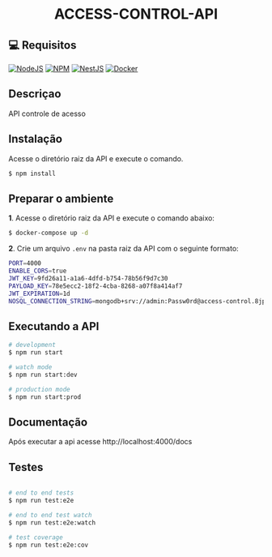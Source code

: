 <h1 align="center">ACCESS-CONTROL-API</h1>

## :computer: Requisitos

[![NodeJS](https://img.shields.io/badge/node.js-%2343853D.svg?style=for-the-badge&logo=node.js&logoColor=white)]((https://nodejs.org/en//))
[![NPM](https://img.shields.io/badge/NPM-%23000000.svg?style=for-the-badge&logo=npm&logoColor=white)](https://www.npmjs.com/)
[![NestJS](https://img.shields.io/badge/nestjs-%23E0234E.svg?style=for-the-badge&logo=nestjs&logoColor=white)](https://nestjs.com/)
[![Docker](https://img.shields.io/badge/docker-%230db7ed.svg?style=for-the-badge&logo=docker&logoColor=white)](https://docs.docker.com/compose/install/#install-compose)

## Descriçao

API controle de acesso

## Instalação

Acesse o diretório raiz da API e execute o comando.

```bash
$ npm install
```

## Preparar o ambiente

**1**. Acesse o diretório raiz da API e execute o comando abaixo:

``` sh
$ docker-compose up -d
```

**2**. Crie um arquivo `.env` na pasta raiz da API com o seguinte formato:

``` sh
PORT=4000
ENABLE_CORS=true
JWT_KEY=9fd26a11-a1a6-4dfd-b754-78b56f9d7c30
PAYLOAD_KEY=78e5ecc2-18f2-4cba-8268-a07f8a414af7
JWT_EXPIRATION=1d
NOSQL_CONNECTION_STRING=mongodb+srv://admin:Passw0rd@access-control.8jppi.mongodb.net/?retryWrites=true&w=majority
```

## Executando a API

```bash
# development
$ npm run start

# watch mode
$ npm run start:dev

# production mode
$ npm run start:prod
```

## Documentação

Após executar a api acesse http://localhost:4000/docs


## Testes

```bash

# end to end tests
$ npm run test:e2e

# end to end test watch
$ npm run test:e2e:watch

# test coverage
$ npm run test:e2e:cov

```